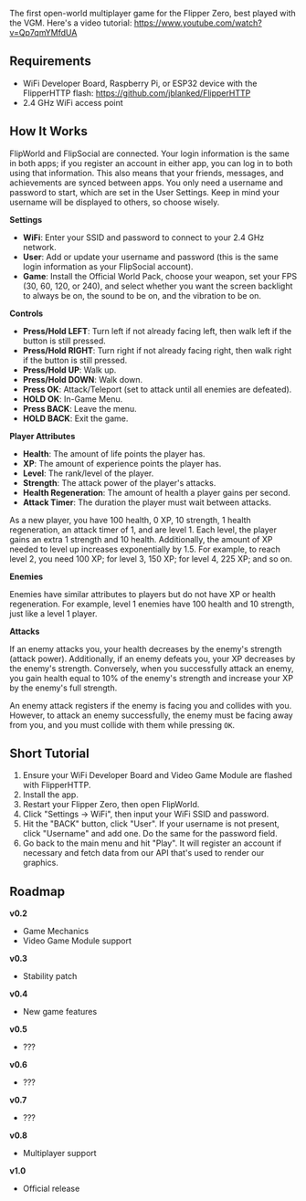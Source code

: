 The first open-world multiplayer game for the Flipper Zero, best played with the VGM. Here's a video tutorial: https://www.youtube.com/watch?v=Qp7qmYMfdUA

## Requirements

- WiFi Developer Board, Raspberry Pi, or ESP32 device with the FlipperHTTP flash: https://github.com/jblanked/FlipperHTTP
- 2.4 GHz WiFi access point

## How It Works

FlipWorld and FlipSocial are connected. Your login information is the same in both apps; if you register an account in either app, you can log in to both using that information. This also means that your friends, messages, and achievements are synced between apps. You only need a username and password to start, which are set in the User Settings. Keep in mind your username will be displayed to others, so choose wisely.

**Settings**

- **WiFi**: Enter your SSID and password to connect to your 2.4 GHz network.
- **User**: Add or update your username and password (this is the same login information as your FlipSocial account).
- **Game**: Install the Official World Pack, choose your weapon, set your FPS (30, 60, 120, or 240), and select whether you want the screen backlight to always be on, the sound to be on, and the vibration to be on.

**Controls**

- **Press/Hold LEFT**: Turn left if not already facing left, then walk left if the button is still pressed.
- **Press/Hold RIGHT**: Turn right if not already facing right, then walk right if the button is still pressed.
- **Press/Hold UP**: Walk up.
- **Press/Hold DOWN**: Walk down.
- **Press OK**: Attack/Teleport (set to attack until all enemies are defeated).
- **HOLD OK**: In-Game Menu.
- **Press BACK**: Leave the menu.
- **HOLD BACK**: Exit the game.

**Player Attributes**

- **Health**: The amount of life points the player has.
- **XP**: The amount of experience points the player has.
- **Level**: The rank/level of the player.
- **Strength**: The attack power of the player's attacks.
- **Health Regeneration**: The amount of health a player gains per second.
- **Attack Timer**: The duration the player must wait between attacks.

As a new player, you have 100 health, 0 XP, 10 strength, 1 health regeneration, an attack timer of 1, and are level 1. Each level, the player gains an extra 1 strength and 10 health. Additionally, the amount of XP needed to level up increases exponentially by 1.5. For example, to reach level 2, you need 100 XP; for level 3, 150 XP; for level 4, 225 XP; and so on.

**Enemies**

Enemies have similar attributes to players but do not have XP or health regeneration. For example, level 1 enemies have 100 health and 10 strength, just like a level 1 player.

**Attacks**

If an enemy attacks you, your health decreases by the enemy's strength (attack power). Additionally, if an enemy defeats you, your XP decreases by the enemy's strength. Conversely, when you successfully attack an enemy, you gain health equal to 10% of the enemy's strength and increase your XP by the enemy's full strength.

An enemy attack registers if the enemy is facing you and collides with you. However, to attack an enemy successfully, the enemy must be facing away from you, and you must collide with them while pressing `OK`.

## Short Tutorial

1. Ensure your WiFi Developer Board and Video Game Module are flashed with FlipperHTTP.
2. Install the app.
3. Restart your Flipper Zero, then open FlipWorld.
4. Click "Settings -> WiFi", then input your WiFi SSID and password.
5. Hit the "BACK" button, click "User". If your username is not present, click "Username" and add one. Do the same for the password field.
6. Go back to the main menu and hit "Play". It will register an account if necessary and fetch data from our API that's used to render our graphics.

## Roadmap

**v0.2**
- Game Mechanics
- Video Game Module support

**v0.3**
- Stability patch

**v0.4**
- New game features

**v0.5**
- ???

**v0.6**
- ???

**v0.7**
- ???

**v0.8**
- Multiplayer support

**v1.0**
- Official release
